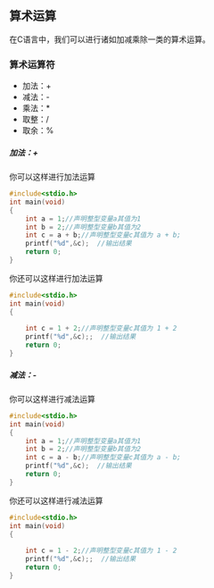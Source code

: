 ## 算术运算
在C语言中，我们可以进行诸如加减乘除一类的算术运算。

### 算术运算符
* 加法：+
* 减法：-
* 乘法：\*
* 取整：\/
* 取余：%

##### 加法：+
你可以这样进行加法运算
```c
#include<stdio.h>  
int main(void)  
{  
    int a = 1;//声明整型变量a其值为1
    int b = 2;//声明整型变量b其值为2
    int c = a + b;//声明整型变量c其值为 a + b;
    printf("%d",&c);  //输出结果
    return 0;  
}
```
你还可以这样进行加法运算
```c
#include<stdio.h>  
int main(void)  
{  
   
    int c = 1 + 2;//声明整型变量c其值为 1 + 2
    printf("%d",&c);;  //输出结果
    return 0;  
}
```

##### 减法：-
你可以这样进行减法运算
```c
#include<stdio.h>  
int main(void)  
{  
    int a = 1;//声明整型变量a其值为1
    int b = 2;//声明整型变量b其值为2
    int c = a - b;//声明整型变量c其值为 a - b;
    printf("%d",&c);  //输出结果
    return 0;  
}
```
你还可以这样进行减法运算
```c
#include<stdio.h>  
int main(void)  
{  
   
    int c = 1 - 2;//声明整型变量c其值为 1 - 2
    printf("%d",&c);;  //输出结果
    return 0;  
}
```
